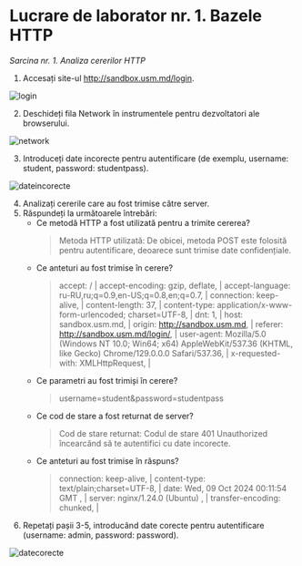 # **Lucrare de laborator nr. 1. Bazele HTTP**

*Sarcina nr. 1. Analiza cererilor HTTP*

1. Accesați site-ul http://sandbox.usm.md/login.

![login](https://res.cloudinary.com/dko0nafa9/image/upload/v1728430134/Screenshot_1_gfrxuw.png)

2. Deschideți fila Network în instrumentele pentru dezvoltatori ale browserului.

![network](https://res.cloudinary.com/dko0nafa9/image/upload/v1728431311/Screenshot_2_bhftgq.png)

3. Introduceți date incorecte pentru autentificare (de exemplu, username: student, password: studentpass).

![dateincorecte](https://res.cloudinary.com/dko0nafa9/image/upload/v1728431637/Screenshot_3_ix0p9l.png)

4. Analizați cererile care au fost trimise către server.
5. Răspundeți la următoarele întrebări:
   + Ce metodă HTTP a fost utilizată pentru a trimite cererea?
      > Metoda HTTP utilizată: De obicei, metoda POST este folosită pentru autentificare, deoarece sunt trimise date confidențiale.
   + Ce anteturi au fost trimise în cerere?
      > accept: / |
        accept-encoding: gzip, deflate, |
        accept-language: ru-RU,ru;q=0.9,en-US;q=0.8,en;q=0.7, |
        connection: keep-alive, |
        content-length: 37, |
        content-type: application/x-www-form-urlencoded; charset=UTF-8, |
        dnt: 1, |
        host: sandbox.usm.md, |
        origin: http://sandbox.usm.md, |
        referer: http://sandbox.usm.md/login/, |
        user-agent: Mozilla/5.0 (Windows NT 10.0; Win64; x64) AppleWebKit/537.36 (KHTML, like Gecko) Chrome/129.0.0.0 Safari/537.36, |
        x-requested-with: XMLHttpRequest, |
   + Ce parametri au fost trimiși în cerere?
     > username=student&password=studentpass
   + Ce cod de stare a fost returnat de server?
     > Cod de stare returnat: Codul de stare 401 Unauthorized încearcănd să te autentifici cu date incorecte.
   + Ce anteturi au fost trimise în răspuns?
     > connection: keep-alive, | content-type: text/plain;charset=UTF-8, | date: Wed, 09 Oct 2024 00:11:54 GMT , | server: nginx/1.24.0 (Ubuntu) , | transfer-encoding: chunked, |
6. Repetați pașii 3-5, introducând date corecte pentru autentificare (username: admin, password: password).

![datecorecte](https://res.cloudinary.com/dko0nafa9/image/upload/v1728433279/Screenshot_4_gaj8vw.png)

